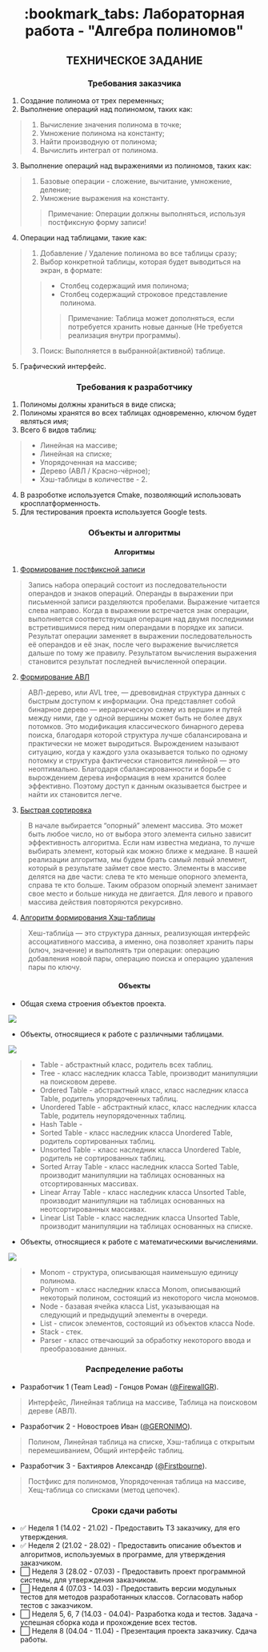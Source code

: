 <h1 align="center">:bookmark_tabs: Лабораторная работа - "Алгебра полиномов"</a> </h1>
<h2 align="center">ТЕХНИЧЕСКОЕ ЗАДАНИЕ</h2>
<h3 align="center">Требования заказчика</h3>

1. Создание полинома от трех переменных;
2. Выполнение операций над полиномом, таких как:
> 1) Вычисление значения полинома в точке;
> 2) Умножение полинома на константу; 
> 3) Найти производную от полинома; 
> 4) Вычислить интеграл от полинома.
3. Выполнение операций над выражениями из полиномов, таких как: 
> 1) Базовые операции - сложение, вычитание, умножение, деление;
> 2) Умножение выражения на константу. 
> > Примечание: Операции должны выполняться, используя постфиксную форму записи!
4. Операции над таблицами, такие как:
> 1) Добавление / Удаление полинома во все таблицы сразу;
> 2) Выбор конкретной таблицы, которая будет выводиться на экран, в формате:
> > + Столбец содержащий имя полинома;
> > + Столбец содержащий строковое представление полинома.
> > > Примечание: Таблица может дополняться, если потребуется хранить новые данные (Не требуется реализация внутри программы).
> 3) Поиск: Выполняется в выбранной(активной) таблице.
5. Графический интерфейс.

<h3 align="center">Требования к разработчику</h3>

1. Полиномы должны храниться в виде списка;
2. Полиномы хранятся во всех таблицах одновременно, ключом будет являться имя;
3. Всего 6 видов таблиц:
> + Линейная на массиве;
> + Линейная на списке;
> + Упорядоченная на массиве;
> + Дерево (АВЛ / Красно-чёрное);
> + Хэш-таблицы в количестве - 2.
4. В разроботке используется Cmake, позволяющий использовать кросплатформенность.
5. Для тестирования проекта используется Google tests.

<h3 align="center">Объекты и алгоритмы</h3>

<h4 align="center">Алгоритмы</h4>

1) [Формирование постфиксной записи](https://aliev.me/runestone/BasicDS/InfixPrefixandPostfixExpressions.html)
> Запись набора операций состоит из последовательности операндов и знаков операций. Операнды в выражении при письменной записи разделяются пробелами.
Выражение читается слева направо. Когда в выражении встречается знак операции, выполняется соответствующая операция над двумя последними встретившимися перед ним операндами в порядке их записи. Результат операции заменяет в выражении последовательность её операндов и её знак, после чего выражение вычисляется дальше по тому же правилу.
Результатом вычисления выражения становится результат последней вычисленной операции.
2) [Формирование АВЛ](https://habr.com/ru/post/150732/)
> АВЛ-дерево, или AVL tree, — древовидная структура данных с быстрым доступом к информации. Она представляет собой бинарное дерево — иерархическую схему из вершин и путей между ними, где у одной вершины может быть не более двух потомков.
> Это модификация классического бинарного дерева поиска, благодаря которой структура лучше сбалансирована и практически не может выродиться. Вырождением называют ситуацию, когда у каждого узла оказывается только по одному потомку и структура фактически становится линейной — это неоптимально.
> Благодаря сбалансированности и борьбе с вырождением дерева информация в нем хранится более эффективно. Поэтому доступ к данным оказывается быстрее и найти их становится легче.
3) [Быстрая сортировка](https://habr.com/ru/sandbox/29775/)
> В начале выбирается “опорный” элемент массива. Это может быть любое число, но от выбора этого элемента сильно зависит эффективность алгоритма. Если нам известна медиана, то лучше выбирать элемент, который как можно ближе к медиане. В нашей реализации алгоритма, мы будем брать самый левый элемент, который в результате займет свое место. Элементы в массиве делятся на две части: слева те кто меньше опорного элемента, справа те кто больше. Таким образом опорный элемент занимает свое место и больше никуда не двигается. Для левого и правого массива действия повторяются рекурсивно.
4) [Алгоритм формирования Хэш-таблицы](https://codechick.io/tutorials/dsa/dsa-hash-table)
> Хеш-табли́ца — это структура данных, реализующая интерфейс ассоциативного массива, а именно, она позволяет хранить пары (ключ, значение) и выполнять три операции: операцию добавления новой пары, операцию поиска и операцию удаления пары по ключу.

<h4 align="center">Объекты</h4>

+ Общая схема строения объектов проекта.
<kbd>
<image src="/images/image0.png">
</kbd>

+ Объекты, относящиеся к работе с различными таблицами.
<kbd>
<image src="/images/image1.png">
</kbd>
  
> + Table - абстрактный класс, родитель всех таблиц.
> + Tree - класс наследник класса Table, производит манипуляции на поисковом дереве.
> + Ordered Table - абстрактный класс, класс наследник класса Table, родитель упорядоченных таблиц.
> + Unordered Table - абстрактный класс, класс наследник класса Table, родитель неупорядоченных таблиц.
> + Hash Table - 
> + Sorted Table - класс наследник класса Unordered Table, родитель сортированных таблиц.
> + Unsorted Table - класс наследник класса Unordered Table, родитель не сортированных таблиц.
> + Sorted Array Table - класс наследник класса Sorted Table, производит манипуляции на таблицах основанных на отсортированных массивах.
> + Linear Array Table - класс наследник класса Unsorted Table, производит манипуляции на таблицах основанных на неотсортированных массивах.
> + Linear List Table - класс наследник класса Unsorted Table, производит манипуляции на таблицах основанных на списке.

+ Объекты, относящиеся к работе с математическими вычислениями.
<kbd>
<image src="/images/image2.png">
</kbd>

> + Monom - структура, описывающая наименьшую единицу полинома.
> + Polynom - класс наследник класса Monom, описывающий некоторый полином, состоящий из некоторого числа мономов.
> + Node - базавая ячейка класса List, указывающая на следующий и предыдущий элементы в очереди.
> + List - список элементов, состоящий из объектов класса Node.
> + Stack - стек.
> + Parser - класс отвечающий за обработку некоторого ввода и преобразование данных.


<h3 align="center">Распределение работы</h3>

+ Разработчик 1 (Team Lead) - Гонцов Роман ([@FirewallGR](https://github.com/FirewallGR)).
> Интерфейс, Линейная таблица на массиве, Таблица на поисковом дереве (АВЛ).
+ Разработчик 2 - Новостроев Иван ([@GERONIMO](https://github.com/GERONlMO)).
> Полином, Линейная таблица на списке, Хэш-таблица с открытым перемешиванием, Общий интерфейс таблиц.
+ Разработчик 3 - Бахтияров Александр ([@Firstbourne](https://github.com/Firstbourne)).
> Постфикс для полиномов, Упорядоченная таблица на массиве, Хещ-таблица со списками (метод цепочек).

<h3 align="center">Сроки сдачи работы</h3>

+ ✅ Неделя 1 (14.02 - 21.02) - Предоставить ТЗ заказчику, для его утверждения.
+ ✅ Неделя 2 (21.02 - 28.02) - Предоставить описание объектов и алгоритмов, используемых в программе, для утверждения заказчиком.
+ ⬜️ Неделя 3 (28.02 - 07.03) - Предоставить проект программной системы, для утверждения заказчиком.
+ ⬜️ Неделя 4 (07.03 - 14.03) - Предоставить версии модульных тестов для методов разработанных классов. Согласовать набор тестов с заказчиком.
+ ⬜️ Неделя 5, 6, 7 (14.03 - 04.04)- Разработка кода и тестов. Задача - успешная сборка кода и прохождение всех тестов.
+ ⬜️ Неделя 8 (04.04 - 11.04) - Презентация проекта заказчику. Сдача работы.
